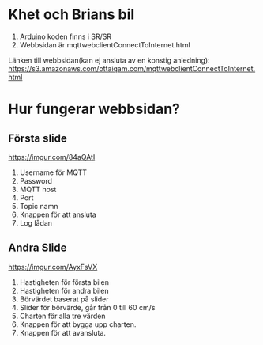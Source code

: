 # Khet och Brians bil

1. Arduino koden finns i SR/SR
2. Webbsidan är mqttwebclientConnectToInternet.html

Länken till webbsidan(kan ej ansluta av en konstig anledning): https://s3.amazonaws.com/ottaiqam.com/mqttwebclientConnectToInternet.html

# Hur fungerar webbsidan?
## Första slide
https://imgur.com/84aQAtl

1. Username för MQTT
2. Password
3. MQTT host
4. Port
5. Topic namn
6. Knappen för att ansluta
7. Log lådan

## Andra Slide

https://imgur.com/AyxFsVX

1. Hastigheten för första bilen
2. Hastigheten för andra bilen
3. Börvärdet baserat på slider
4. Slider för börvärde, går från 0 till 60 cm/s
5. Charten för alla tre värden
6. Knappen för att bygga upp charten.
7. Knappen för att avansluta.

